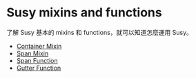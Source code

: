 # Susy mixins and functions

了解 Susy 基本的 mixins 和 functions，就可以知道怎麼運用 Susy。

* [Container Mixin](docs/susy_mixins_and_functions/container_mixin.md)
* [Span Mixin](docs/susy_mixins_and_functions/span_mixin.md)
* [Span Function](docs/susy_mixins_and_functions/span_function.md)
* [Gutter Function](docs/susy_mixins_and_functions/gutter_function.md)
